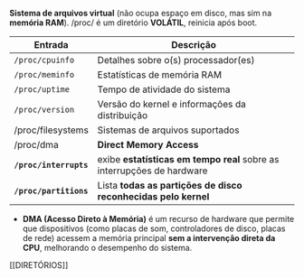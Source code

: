 **Sistema de arquivos virtual** (não ocupa espaço em disco, mas sim na **memória RAM**). 
/proc/ é um diretório **VOLÁTIL**, reinicia após boot.

| Entrada                | Descrição                                                              |
| ---------------------- | ---------------------------------------------------------------------- |
| `/proc/cpuinfo`        | Detalhes sobre o(s) processador(es)                                    |
| `/proc/meminfo`        | Estatísticas de memória RAM                                            |
| `/proc/uptime`         | Tempo de atividade do sistema                                          |
| `/proc/version`        | Versão do kernel e informações da distribuição                         |
| /proc/filesystems      | Sistemas de arquivos suportados                                        |
| /proc/dma              | **Direct Memory Access**                                               |
| **`/proc/interrupts`** | exibe **estatísticas em tempo real** sobre as interrupções de hardware |
| **`/proc/partitions`** | Lista **todas as partições de disco reconhecidas pelo kernel**         |






- **DMA (Acesso Direto à Memória)** é um recurso de hardware que permite que dispositivos (como placas de som, controladores de disco, placas de rede) acessem a memória principal **sem a intervenção direta da CPU**, melhorando o desempenho do sistema.

[[DIRETÓRIOS]]